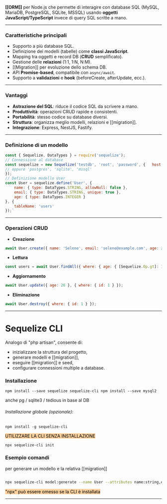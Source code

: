 **[[ORM]]** per Node.js che permette di interagire con database SQL (MySQL, MariaDB, PostgreSQL, SQLite, MSSQL) usando **oggetti JavaScript/TypeScript** invece di query SQL scritte a mano.

---
### Caratteristiche principali

- Supporto a più database SQL.
- Definizione dei modelli (tabelle) come **classi JavaScript**.
- Mapping tra oggetti e record DB (**CRUD** semplificato).
- Gestione delle **relazioni** (1:1, 1:N, N:M).
- [[Migration]] per evoluzione dello schema DB.
- API **Promise-based**, compatibile con `async/await`.
- Supporto a **validazioni** e **hook** (beforeCreate, afterUpdate, ecc.).

---
### Vantaggi

- **Astrazione del SQL**: riduce il codice SQL da scrivere a mano.
- **Produttività**: operazioni CRUD rapide e consistenti.
- **Portabilità**: stesso codice su database diversi.
- **Struttura**: organizza meglio modelli, relazioni e [[migration]].
- **Integrazione**: Express, NestJS, Fastify.

---
### Definizione di un modello

``` js
const { Sequelize, DataTypes } = require('sequelize');  
// Connessione al database 
const sequelize = new Sequelize('testdb', 'root', 'password', {   host: 'localhost',   dialect: 'mysql' 
// oppure 'postgres', 'sqlite', 'mssql' 
});  
// Definizione modello User 
const User = sequelize.define('User', {   
	name: { type: DataTypes.STRING, allowNull: false },   
	email: { type: DataTypes.STRING, unique: true },   
	age: { type: DataTypes.INTEGER } 
}, {   
	tableName: 'users' 
});`
```

---
### Operazioni CRUD

- **Creazione**

``` js
await User.create({ name: 'Selene', email: 'selene@example.com', age: 25 });
```

- **Lettura**

``` js
const users = await User.findAll({ where: { age: { [Sequelize.Op.gt]: 18 } } });`
```


- **Aggiornamento**

``` js
await User.update({ age: 26 }, { where: { id: 1 } });
```

- **Eliminazione**

``` js 
await User.destroy({ where: { id: 1 } });
```

---
# Sequelize CLI

Analogo di "php artisan", consente di:
- inizializzare la struttura del progetto,
- generare modelli e [[migration]],
- eseguire [[migration]] e seed,
- configurare connessioni multiple a database.

### Installazione

`npm install --save sequelize sequelize-cli npm install --save mysql2   `

anche pg / sqlite3 / tedious in base al DB

###### Installazione globale (opzionale):

`npm install -g sequelize-cli`


<mark style="background: #FFB86CA6;">UTILIZZARE LA CLI SENZA INSTALLAZIONE</mark>
``` bash
npx sequelize-cli init
```

### Esempio comandi

per generare un modello e la relativa [[migration]]

``` bash

npx sequelize-cli model:generate --name User --attributes name:string,email:string

```

<mark style="background: #FFB86CA6;">"npx" può essere omesso se la CLI è installata</mark>

---
